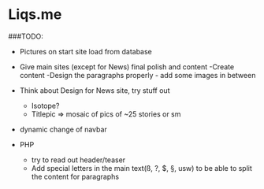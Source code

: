 # Liqs.me

###TODO: 

- Pictures on start site load from database
- Give main sites (except for News) final polish and content
    -Create content
    -Design the paragraphs properly - add some images in between
- Think about Design for News site, try stuff out
  - Isotope?
  - Titlepic => mosaic of pics of ~25 stories or sm
- dynamic change of navbar

- PHP
  - try to read out header/teaser
  - Add special letters in the main text(ß, ?, $, §, usw) to be able to split the content for paragraphs
